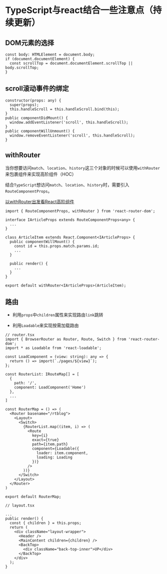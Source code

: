 # TypeScript与react结合一些注意点（持续更新）

## DOM元素的选择

```
const body: HTMLElement = document.body;
if (document.documentElement) {
  const scrollTop = document.documentElement.scrollTop || body.scrollTop; 
}
```

## scroll滚动事件的绑定

```
constructor(props: any) {
  super(props);
  this.handleScroll = this.handleScroll.bind(this);
}
public componentDidMount() {
  window.addEventListener('scroll', this.handleScroll);
}
public componentWillUnmount() {
  window.removeEventListener('scroll', this.handleScroll);
}
```

## withRouter

当你想要访问`match`、`location`、`history`这三个对象的时候可以使用`withRouter`来包裹组件来实现高阶组件（HOC）

结合`TypeScript`想访问`match`、`location`、`history`时，需要引入`RouteComponentProps`。

[以withRouter出发看React高阶组件](https://github.com/caistrong/Blog/issues/74)

```
import { RouteComponentProps, withRouter } from 'react-router-dom';

interface IArticleProps extends RouteComponentProps<any> {
  ...
}

class ArticleItem extends React.Component<IArticleProps> {
  public componentWillMount() {
    const id = this.props.match.params.id;
    ...
  }

  public render() {
    ...
  }
}

export default withRouter<IArticleProps>(ArticleItem);
```

## 路由

* 利用`props`中`children`属性来实现路由`link`跳转

* 利用`Loadable`来实现按需加载路由

```
// router.tsx
import { BrowserRouter as Router, Route, Switch } from 'react-router-dom';
import * as Loadable from 'react-loadable';

const LoadComponent = (view: string): any => {
  return () => import(`./pages/${view}`);
};

const RouterList: IRouteMap[] = [
  {
    path: '/',
    component: LoadComponent('Home')
  },
  ...
]  

const RouterMap = () => (
  <Router basename="/rtblog">
    <Layout>
      <Switch>
        {RouterList.map((item, i) => (
          <Route
            key={i}
            exact={true}
            path={item.path}
            component={Loadable({
              loader: item.component,
              loading: Loading
            })}
          />
        ))}
      </Switch>
    </Layout>
  </Router>
)

export default RouterMap;

```

```
// layout.tsx

...
public render() {
  const { children } = this.props;
  return (
    <div className="layout-wrapper">
      <Header />
      <MainContent children={children} />
      <BackTop>
        <div className="back-top-inner">UP</div>
      </BackTop>
    </div>
  );
}
```

